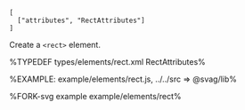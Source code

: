 
```### rect => string
[
  ["attributes", "RectAttributes"]
]
```

Create a `<rect>` element.

%TYPEDEF types/elements/rect.xml RectAttributes%

%EXAMPLE: example/elements/rect.js, ../../src => @svag/lib%

%FORK-svg example example/elements/rect%
